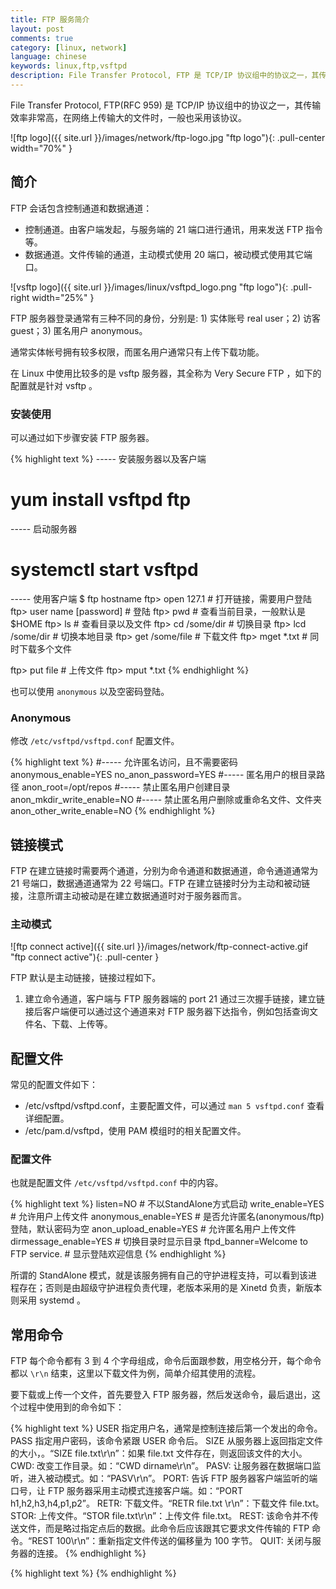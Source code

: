 ```yaml
---
title: FTP 服务简介
layout: post
comments: true
category: [linux, network]
language: chinese
keywords: linux,ftp,vsftpd
description: File Transfer Protocol, FTP 是 TCP/IP 协议组中的协议之一，其传输效率非常高，在网络上传输大的文件时，一般也采用该协议。
---
```


File Transfer Protocol, FTP(RFC 959) 是 TCP/IP 协议组中的协议之一，其传输效率非常高，在网络上传输大的文件时，一般也采用该协议。

<!-- more -->

![ftp logo]({{ site.url }}/images/network/ftp-logo.jpg "ftp logo"){: .pull-center width="70%" }

## 简介

FTP 会话包含控制通道和数据通道：

* 控制通道。由客户端发起，与服务端的 21 端口进行通讯，用来发送 FTP 指令等。
* 数据通道。文件传输的通道，主动模式使用 20 端口，被动模式使用其它端口。

![vsftp logo]({{ site.url }}/images/linux/vsftpd_logo.png "ftp logo"){: .pull-right width="25%" }

FTP 服务器登录通常有三种不同的身份，分别是: 1) 实体账号 real user；2) 访客 guest；3) 匿名用户 anonymous。

通常实体帐号拥有较多权限，而匿名用户通常只有上传下载功能。

在 Linux 中使用比较多的是 vsftp 服务器，其全称为 Very Secure FTP ，如下的配置就是针对 vsftp 。

### 安装使用

可以通过如下步骤安装 FTP 服务器。

{% highlight text %}
----- 安装服务器以及客户端
# yum install vsftpd ftp

----- 启动服务器
# systemctl start vsftpd

----- 使用客户端
$ ftp hostname
ftp> open 127.1            # 打开链接，需要用户登陆
ftp> user name [password]  # 登陆
ftp> pwd                   # 查看当前目录，一般默认是$HOME
ftp> ls                    # 查看目录以及文件
ftp> cd /some/dir          # 切换目录
ftp> lcd /some/dir         # 切换本地目录
ftp> get /some/file        # 下载文件
ftp> mget *.txt            # 同时下载多个文件

ftp> put file              # 上传文件
ftp> mput *.txt
{% endhighlight %}

也可以使用 `anonymous` 以及空密码登陆。

<!--
ascii: 使用ascii类型传输方式。
bin: 使用二进制文件传输方式。
close: 中断与远程服务器的ftp会话(与open对应)。
delete remote-file: 删除远程主机文件。
mkdir: 创建目录
mput local-files: 上传多个文件
open host[port]: 建立指定ftp服务器连接，可指定连接端口。
put local-file[remote-file]: 上传文件
$ macro-ame[args]： 执行宏定义macro-name。
account[password]： 提供登录远程系统成功后访问系统资源所需的补充口令。
append local-file[remote-file]：将本地文件追加到远程系统主机，若未指定远程系统文件名，则使用本地文件名。
bell：每个命令执行完毕后计算机响铃一次。
bye：退出ftp会话过程。
case：在使用mget时，将远程主机文件名中的大写转为小写字母。
cd remote-dir：进入远程主机目录。
cdup：进入远程主机目录的父目录。
chmod mode file-name：将远程主机文件file-name的存取方式设置为mode，如：chmod 777 a.out。

cr：使用asscii方式传输文件时，将回车换行转换为回行。
debug[debug-value]：设置调试方式， 显示发送至远程主机的每条命令，如：deb up 3，若设为0，表示取消debug。
dir[remote-dir][local-file]：显示远程主机目录，并将结果存入本地文件
disconnection：同close。
form format：将文件传输方式设置为format，缺省为file方式。
get remote-file[local-file]： 将远程主机的文件remote-file传至本地硬盘的local-file。
glob：设置mdelete，mget，mput的文件名扩展，缺省时不扩展文件名，同命令行的-g参数。
hash：每传输1024字节，显示一个hash符号(#)。
help[cmd]：显示ftp内部命令cmd的帮助信息，如：help get。
idle[seconds]：将远程服务器的休眠计时器设为[seconds]秒。
image：设置二进制传输方式(同binary)。
lcd[dir]：将本地工作目录切换至dir。
ls[remote-dir][local-file]：显示远程目录remote-dir， 并存入本地文件local-file。
macdef macro-name：定义一个宏，遇到macdef下的空行时，宏定义结束。
mdelete[remote-file]：删除远程主机文件。
mdir remote-files local-file：与dir类似，但可指定多个远程文件，如 ：mdir *.o.*.zipoutfile 。
mget remote-files：传输多个远程文件。
mkdir dir-name：在远程主机中建一目录。
mls remote-file local-file：同nlist，但可指定多个文件名。
mode[modename]：将文件传输方式设置为modename， 缺省为stream方式。
modtime file-name：显示远程主机文件的最后修改时间。
mput local-file：将多个文件传输至远程主机。
newer file-name： 如果远程机中file-name的修改时间比本地硬盘同名文件的时间更近，则重传该文件。
nlist[remote-dir][local-file]：显示远程主机目录的文件清单，并存入本地硬盘的local-file。
nmap[inpattern outpattern]：设置文件名映射机制， 使得文件传输时，文件中的某些字符相互转换， 如：nmap $1.$2.$3[$1，$2].[$2，$3]，则传输文件a1.a2.a3时，文件名变为a1，a2。 该命令特别适用于远程主机为非UNIX机的情况。
ntrans[inchars[outchars]]：设置文件名字符的翻译机制，如ntrans1R，则文件名LLL将变为RRR。
passive：进入被动传输方式。
prompt：设置多个文件传输时的交互提示。
proxy ftp-cmd：在次要控制连接中，执行一条ftp命令， 该命令允许连接两个ftp服务器，以在两个服务器间传输文件。第一条ftp命令必须为open，以首先建立两个服务器间的连接。
put local-file[remote-file]：将本地文件local-file传送至远程主机。
pwd：显示远程主机的当前工作目录。
quit：同bye，退出ftp会话。
quote arg1，arg2...：将参数逐字发至远程ftp服务器，如：quote syst.
recv remote-file[local-file]：同get。
reget remote-file[local-file]：类似于get， 但若local-file存在，则从上次传输中断处续传。
rhelp[cmd-name]：请求获得远程主机的帮助。
rstatus[file-name]：若未指定文件名，则显示远程主机的状态， 否则显示文件状态。
rename[from][to]：更改远程主机文件名。
reset：清除回答队列。
restart marker：从指定的标志marker处，重新开始get或put，如：restart 130。
rmdir dir-name：删除远程主机目录。
runique：设置文件名只一性存储，若文件存在，则在原文件后加后缀.1， .2等。
send local-file[remote-file]：同put。
sendport：设置PORT命令的使用。
site arg1，arg2...：将参数作为SITE命令逐字发送至远程ftp主机。
size file-name：显示远程主机文件大小，如：site idle 7200。
status：显示当前ftp状态。
struct[struct-name]：将文件传输结构设置为struct-name， 缺省时使用stream结构。
sunique：将远程主机文件名存储设置为只一(与runique对应)。
system：显示远程主机的操作系统类型。
tenex：将文件传输类型设置为TENEX机的所需的类型。
tick：设置传输时的字节计数器。
trace：设置包跟踪。
type[type-name]：设置文件传输类型为type-name，缺省为ascii，如:type binary，设置二进制传输方式。
umask[newmask]：将远程服务器的缺省umask设置为newmask，如：umask 3
verbose：同命令行的-v参数，即设置详尽报告方式，ftp 服务器的所有响 应都将显示给用户，缺省为on.
?[cmd]：同help.
下载cmd  中登入后，用get 文件名即可下载，下载文件放在才C:\Documents and Settings\Administrator
上传put e:\linghongli.txt即可上传了
-->

### Anonymous

修改 `/etc/vsftpd/vsftpd.conf` 配置文件。

{% highlight text %}
#----- 允许匿名访问，且不需要密码
anonymous_enable=YES
no_anon_password=YES
#----- 匿名用户的根目录路径
anon_root=/opt/repos
#----- 禁止匿名用户创建目录
anon_mkdir_write_enable=NO
#----- 禁止匿名用户删除或重命名文件、文件夹
anon_other_write_enable=NO
{% endhighlight %}

## 链接模式

FTP 在建立链接时需要两个通道，分别为命令通道和数据通道，命令通道通常为 21 号端口，数据通道通常为 22 号端口。FTP 在建立链接时分为主动和被动链接，注意所谓主动被动是在建立数据通道时对于服务器而言。

### 主动模式

![ftp connect active]({{ site.url }}/images/network/ftp-connect-active.gif  "ftp connect active"){: .pull-center }

FTP 默认是主动链接，链接过程如下。

1. 建立命令通道，客户端与 FTP 服务器端的 port 21 通过三次握手链接，建立链接后客户端便可以通过这个通道来对 FTP 服务器下达指令，例如包括查询文件名、下载、上传等。

<!--
2. 客户端发出Active链接请求且告知端口号
	通知 FTP 服务器端使用 active 且告知连接的端口， FTP 服务器的 21 埠号主要用在命令的下达，当牵涉到数据流时，就不是使用这个通道了。客户端在需要数据的情况下，会告知服务器端要用什么方式来联机，如果是主动式 (active) 联机时，客户端会先随机启用一个端口 (port BB) ，且透过命令通道告知 FTP 服务器这两个信息，并等待 FTP 服务器的联机。</li><li>

<font color="blue">FTP 服务器『主动』向客户端联机</font><br />
FTP 服务器由命令通道了解客户端的需求后，会主动的由 20 这个端口向客户端的 port BB 联机。此时 FTP 的客户端与服务器端共会建立两条联机，分别用在命令的下达与数据的传递。</li></ol>
-->


## 配置文件

常见的配置文件如下：

* /etc/vsftpd/vsftpd.conf，主要配置文件，可以通过 `man 5 vsftpd.conf` 查看详细配置。
* /etc/pam.d/vsftpd，使用 PAM 模组时的相关配置文件。

<!--
/etc/vsftpd/ftpusers
与上一个文件有关，是 /etc/pam.d/vsftpd 所指定的那个无法登入的使用者的配置文件。只需要在该文件中输入不能登录的用户名称即可，每行一个。
/etc/vsftpd/user_list
这个文件与 vsftpd.conf 内的『 userlist_enable, userlist_deny 』两项有关。 如果说 /etc/vsftpd/ftpusers 是 PAM 模组的禁止登入设置项，那么 /etc/vsftpd/user_list 是 vsftpd 自己的禁止登入设置项。这个文件与 /etc/vsftpd/ftpusers 几乎一模一样。这个文件的功能会 vsftpd.conf 内的 userlist_deny={YES/NO} 而不同。
/etc/vsftpd/chroot_list
这个文件默认不存在，需要手动建立。主要用来将用户限制在 Home 目录下，但是与 vsftpd.conf 內的『 chroot_list_enable, chroot_list_file 』有关。 如果你想要将某些实体用户限制在 Home 目录下，则可以启动这一项。
-->

### 配置文件

也就是配置文件 `/etc/vsftpd/vsftpd.conf` 中的内容。

{% highlight text %}
listen=NO                             # 不以StandAlone方式启动
write_enable=YES                      # 允许用户上传文件
anonymous_enable=YES                  # 是否允许匿名(anonymous/ftp)登陆，默认密码为空
anon_upload_enable=YES                # 允许匿名用户上传文件
dirmessage_enable=YES                 # 切换目录时显示目录
ftpd_banner=Welcome to FTP service.   # 显示登陆欢迎信息
{% endhighlight %}

所谓的 StandAlone 模式，就是该服务拥有自己的守护进程支持，可以看到该进程存在；否则是由超级守护进程负责代理，老版本采用的是 Xinetd 负责，新版本则采用 systemd 。

## 常用命令

FTP 每个命令都有 3 到 4 个字母组成，命令后面跟参数，用空格分开，每个命令都以 `\r\n` 结束，这里以下载文件为例，简单介绍其使用的流程。

要下载或上传一个文件，首先要登入 FTP 服务器，然后发送命令，最后退出，这个过程中使用到的命令如下：

{% highlight text %}
USER 指定用户名，通常是控制连接后第一个发出的命令。
PASS 指定用户密码，该命令紧跟 USER 命令后。
SIZE 从服务器上返回指定文件的大小，。“SIZE file.txt\r\n”：如果 file.txt 文件存在，则返回该文件的大小。
CWD: 改变工作目录。如：“CWD dirname\r\n”。
PASV: 让服务器在数据端口监听，进入被动模式。如：“PASV\r\n”。
PORT: 告诉 FTP 服务器客户端监听的端口号，让 FTP 服务器采用主动模式连接客户端。如：“PORT h1,h2,h3,h4,p1,p2”。
RETR: 下载文件。“RETR file.txt \r\n”：下载文件 file.txt。
STOR: 上传文件。“STOR file.txt\r\n”：上传文件 file.txt。
REST: 该命令并不传送文件，而是略过指定点后的数据。此命令后应该跟其它要求文件传输的 FTP 命令。“REST 100\r\n”：重新指定文件传送的偏移量为 100 字节。
QUIT: 关闭与服务器的连接。
{% endhighlight %}



{% highlight text %}
{% endhighlight %}
